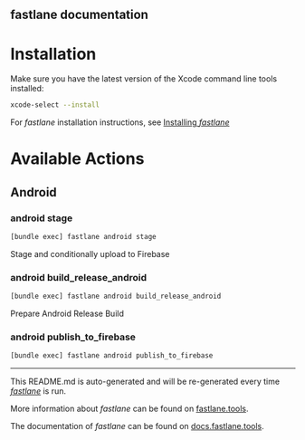 fastlane documentation
----

# Installation

Make sure you have the latest version of the Xcode command line tools installed:

```sh
xcode-select --install
```

For _fastlane_ installation instructions, see [Installing _fastlane_](https://docs.fastlane.tools/#installing-fastlane)

# Available Actions

## Android

### android stage

```sh
[bundle exec] fastlane android stage
```

Stage and conditionally upload to Firebase

### android build_release_android

```sh
[bundle exec] fastlane android build_release_android
```

Prepare Android Release Build

### android publish_to_firebase

```sh
[bundle exec] fastlane android publish_to_firebase
```



----

This README.md is auto-generated and will be re-generated every time [_fastlane_](https://fastlane.tools) is run.

More information about _fastlane_ can be found on [fastlane.tools](https://fastlane.tools).

The documentation of _fastlane_ can be found on [docs.fastlane.tools](https://docs.fastlane.tools).
